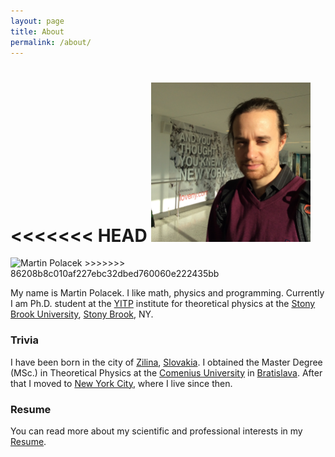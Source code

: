 ```yaml
---
layout: page
title: About
permalink: /about/
---
```

<<<<<<< HEAD
<img src="/pictures/ja.JPG" alt="Martin Polacek" width="255px" >
=======
<img src="https://kvitnucazahradka.github.io/parsley/pictures/ja.JPG" alt="Martin Polacek" width="255px" >
>>>>>>> 86208b8c010af227ebc32dbed760060e222435bb

My name is Martin Polacek. I like math, physics and programming. Currently
I am Ph.D. student at the [YITP][yitp] institute for theoretical
physics at the [Stony Brook University][sb], [Stony Brook][sbrook], NY.

### Trivia

I have been born in the city of [Zilina][zln], [Slovakia][svk]. I obtained the
Master Degree (MSc.) in Theoretical Physics at the [Comenius University][cmn] in
[Bratislava][bts]. After that I moved to [New York City][nyc], where I live since then.

### Resume

You can read more about my scientific and professional interests in my [Resume][resume].



[zln]: https://en.wikipedia.org/wiki/Žilina "Zilina"
[svk]: https://en.wikipedia.org/wiki/Slovakia "Slovakia"
[cmn]: http://uniba.sk/en/ "Comenius_University"
[bts]: https://en.wikipedia.org/wiki/Bratislava "Bratislava"
[nyc]: https://en.wikipedia.org/wiki/New_York_City "NYC"
[yitp]: http://insti.physics.sunysb.edu/itp/www/ "YITP"
[sb]: http://www.stonybrook.edu "Stony Brook University"
[sbrook]: https://en.wikipedia.org/wiki/Stony_Brook,_New_York "Stony Brook"
[resume]: /pdf/Martin_Polacek_Resume.pdf "Msartin Polacek Resume"
